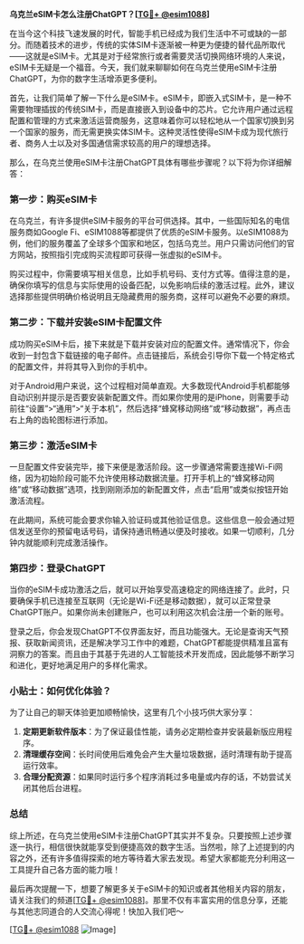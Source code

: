 **乌克兰eSIM卡怎么注册ChatGPT？[[TG💪+ @esim1088](https://t.me/s/esim1088)]**

在当今这个科技飞速发展的时代，智能手机已经成为我们生活中不可或缺的一部分。而随着技术的进步，传统的实体SIM卡逐渐被一种更为便捷的替代品所取代——这就是eSIM卡。尤其是对于经常旅行或者需要灵活切换网络环境的人来说，eSIM卡无疑是一个福音。今天，我们就来聊聊如何在乌克兰使用eSIM卡注册ChatGPT，为你的数字生活增添更多便利。

首先，让我们简单了解一下什么是eSIM卡。eSIM卡，即嵌入式SIM卡，是一种不需要物理插拔的传统SIM卡，而是直接嵌入到设备中的芯片。它允许用户通过远程配置和管理的方式来激活运营商服务，这意味着你可以轻松地从一个国家切换到另一个国家的服务，而无需更换实体SIM卡。这种灵活性使得eSIM卡成为现代旅行者、商务人士以及对多国通信需求较高的用户的理想选择。

那么，在乌克兰使用eSIM卡注册ChatGPT具体有哪些步骤呢？以下将为你详细解答：

### 第一步：购买eSIM卡

在乌克兰，有许多提供eSIM卡服务的平台可供选择。其中，一些国际知名的电信服务商如Google Fi、eSIM1088等都提供了优质的eSIM卡服务。以eSIM1088为例，他们的服务覆盖了全球多个国家和地区，包括乌克兰。用户只需访问他们的官方网站，按照指引完成购买流程即可获得一张虚拟的eSIM卡。

购买过程中，你需要填写相关信息，比如手机号码、支付方式等。值得注意的是，确保你填写的信息与实际使用的设备匹配，以免影响后续的激活过程。此外，建议选择那些提供明确价格说明且无隐藏费用的服务商，这样可以避免不必要的麻烦。

### 第二步：下载并安装eSIM卡配置文件

成功购买eSIM卡后，接下来就是下载并安装对应的配置文件。通常情况下，你会收到一封包含下载链接的电子邮件。点击链接后，系统会引导你下载一个特定格式的配置文件，并将其导入到你的手机中。

对于Android用户来说，这个过程相对简单直观。大多数现代Android手机都能够自动识别并提示是否要安装新配置文件。而如果你使用的是iPhone，则需要手动前往“设置”>“通用”>“关于本机”，然后选择“蜂窝移动网络”或“移动数据”，再点击右上角的齿轮图标进行添加。

### 第三步：激活eSIM卡

一旦配置文件安装完毕，接下来便是激活阶段。这一步骤通常需要连接Wi-Fi网络，因为初始阶段可能不允许使用移动数据流量。打开手机上的“蜂窝移动网络”或“移动数据”选项，找到刚刚添加的新配置文件，点击“启用”或类似按钮开始激活流程。

在此期间，系统可能会要求你输入验证码或其他验证信息。这些信息一般会通过短信发送至你的预留电话号码，请保持通讯畅通以便及时接收。如果一切顺利，几分钟内就能顺利完成激活操作。

### 第四步：登录ChatGPT

当你的eSIM卡成功激活之后，就可以开始享受高速稳定的网络连接了。此时，只要确保手机已连接至互联网（无论是Wi-Fi还是移动数据），就可以正常登录ChatGPT账户。如果你尚未创建账户，也可以利用这次机会注册一个新的账号。

登录之后，你会发现ChatGPT不仅界面友好，而且功能强大。无论是查询天气预报、获取新闻资讯，还是解决学习工作中的难题，ChatGPT都能提供精准且富有洞察力的答案。而且由于其基于先进的人工智能技术开发而成，因此能够不断学习和进化，更好地满足用户的多样化需求。

### 小贴士：如何优化体验？

为了让自己的聊天体验更加顺畅愉快，这里有几个小技巧供大家分享：
1. **定期更新软件版本**：为了保证最佳性能，请务必定期检查并安装最新版应用程序。
2. **清理缓存空间**：长时间使用后难免会产生大量垃圾数据，适时清理有助于提高运行效率。
3. **合理分配资源**：如果同时运行多个程序消耗过多电量或内存的话，不妨尝试关闭其他后台进程。

### 总结

综上所述，在乌克兰使用eSIM卡注册ChatGPT其实并不复杂。只要按照上述步骤逐一执行，相信很快就能享受到便捷高效的数字生活。当然啦，除了上述提到的内容之外，还有许多值得探索的地方等待着大家去发现。希望大家都能充分利用这一工具提升自己各方面的能力哦！

最后再次提醒一下，想要了解更多关于eSIM卡的知识或者其他相关内容的朋友，请关注我们的频道[[TG💪+ @esim1088](https://t.me/s/esim1088)]。那里不仅有丰富实用的信息分享，还能与其他志同道合的人交流心得呢！快加入我们吧～

[[TG💪+ @esim1088](https://t.me/s/esim1088) ![Image](https://i.postimg.cc/4NQfJmqS/Snipaste-2025-05-13-00-14-12.png)]